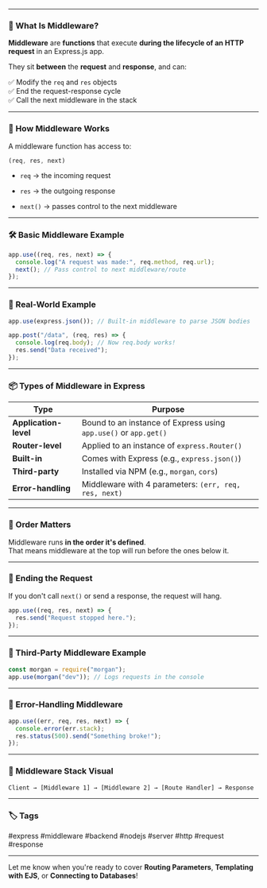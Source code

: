 
---

### 🧠 What Is Middleware?

**Middleware** are **functions** that execute **during the lifecycle of an HTTP request** in an Express.js app.

They sit **between** the **request** and **response**, and can:

✅ Modify the `req` and `res` objects  
✅ End the request-response cycle  
✅ Call the next middleware in the stack

---

### 🧰 How Middleware Works

A middleware function has access to:

```js
(req, res, next)
```

- `req` → the incoming request
    
- `res` → the outgoing response
    
- `next()` → passes control to the next middleware
    

---

### 🛠️ Basic Middleware Example

```js
app.use((req, res, next) => {
  console.log("A request was made:", req.method, req.url);
  next(); // Pass control to next middleware/route
});
```

---

### 🧪 Real-World Example

```js
app.use(express.json()); // Built-in middleware to parse JSON bodies

app.post("/data", (req, res) => {
  console.log(req.body); // Now req.body works!
  res.send("Data received");
});
```

---

### 📦 Types of Middleware in Express

|Type|Purpose|
|---|---|
|**Application-level**|Bound to an instance of Express using `app.use()` or `app.get()`|
|**Router-level**|Applied to an instance of `express.Router()`|
|**Built-in**|Comes with Express (e.g., `express.json()`)|
|**Third-party**|Installed via NPM (e.g., `morgan`, `cors`)|
|**Error-handling**|Middleware with 4 parameters: `(err, req, res, next)`|

---

### 🚦 Order Matters

Middleware runs **in the order it's defined**.  
That means middleware at the top will run before the ones below it.

---

### 🛑 Ending the Request

If you don't call `next()` or send a response, the request will hang.

```js
app.use((req, res, next) => {
  res.send("Request stopped here.");
});
```

---

### 🧰 Third-Party Middleware Example

```js
const morgan = require("morgan");
app.use(morgan("dev")); // Logs requests in the console
```

---

### 🧯 Error-Handling Middleware

```js
app.use((err, req, res, next) => {
  console.error(err.stack);
  res.status(500).send("Something broke!");
});
```

---

### 🧱 Middleware Stack Visual

```plaintext
Client → [Middleware 1] → [Middleware 2] → [Route Handler] → Response
```

---

### 🏷️ Tags

#express #middleware #backend #nodejs #server #http #request #response

---

Let me know when you're ready to cover **Routing Parameters**, **Templating with EJS**, or **Connecting to Databases**!